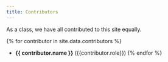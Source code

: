 ```yaml
---
title: Contributors
---
```


As a class, we have all contributed to this site equally.

{% for contributor in site.data.contributors %}
- <b>{{ contributor.name }}</b> ({{contributor.role}})
{% endfor %}
